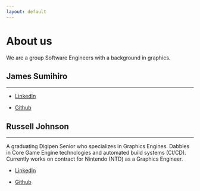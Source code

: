 ```yaml
---
layout: default
---
```


# About us

We are a group Software Engineers with a background in graphics.

## James Sumihiro
* * *

* [LinkedIn](https://www.linkedin.com/in/james-sumihiro-649528162/)

* [Github](https://github.com/JHorace)


## Russell Johnson
* * *

A graduating Digipen Senior who specializes in Graphics Engines. Dabbles in Core Game Engine technologies and automated build systems (CI/CD). Currently works on contract for Nintendo (NTD) as a Graphics Engineer.

* [LinkedIn](www.linkedin.com/in/russell-johnson--)

* [Github](https://github.com/EncryptedData)

